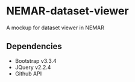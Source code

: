 # NEMAR-dataset-viewer
A mockup for dataset viewer in NEMAR

## Dependencies
* Bootstrap v3.3.4
* JQuery v2.2.4
* Github API
